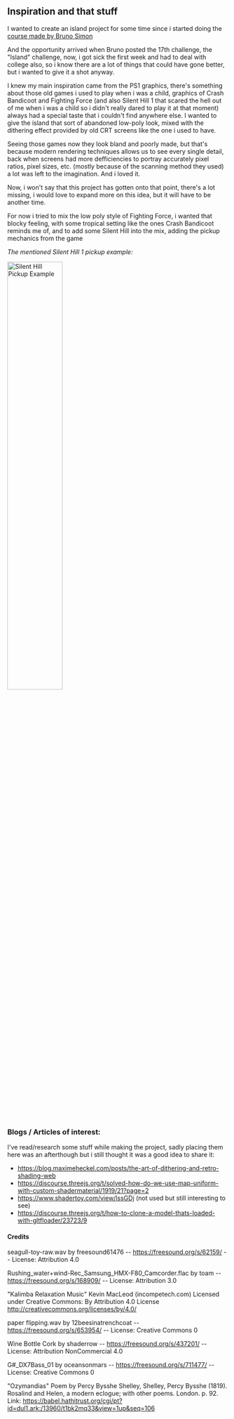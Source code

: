 ## Inspiration and that stuff

I wanted to create an island project for some time since i started doing the [course made by Bruno Simon](https://threejs-journey.com)

And the opportunity arrived when Bruno posted the 17th challenge, the "Island" challenge, now, i got sick the first week and had to deal with college also, so i know there are a lot of things that could have gone better, but i wanted to give it a shot anyway.

I knew my main inspiration came from the PS1 graphics, there's something about those old games i used to play when i was a child, graphics of Crash Bandicoot and Fighting Force (and also Silent Hill 1 that scared the hell out of me when i was a child so i didn't really dared to play it at that moment) always had a special taste that i couldn't find anywhere else. I wanted to give the island that sort of abandoned low-poly look, mixed with the dithering effect provided by old CRT screens like the one i used to have.

Seeing those games now they look bland and poorly made, but that's because modern rendering techniques allows us to see every single detail, back when screens had more defficiencies to portray accurately pixel ratios, pixel sizes, etc. (mostly because of the scanning method they used) a lot was left to the imagination. And i loved it.

Now, i won't say that this project has gotten onto that point, there's a lot missing, i would love to expand more on this idea, but it will have to be another time.

For now i tried to mix the low poly style of Fighting Force, i wanted that blocky feeling, with some tropical setting like the ones Crash Bandicoot reminds me of, and to add some Silent Hill into the mix, adding the pickup mechanics from the game

<p><i>The mentioned Silent Hill 1 pickup example:</i></p>
<img src="https://i.imgur.com/TSdCAxV.png" alt="Silent Hill Pickup Example" style="width:50%; height:auto;">

### Blogs / Articles of interest:

I've read/research some stuff while making the project, sadly placing them here was an afterthough but i still thought it was a good idea to share it:

- https://blog.maximeheckel.com/posts/the-art-of-dithering-and-retro-shading-web
- https://discourse.threejs.org/t/solved-how-do-we-use-map-uniform-with-custom-shadermaterial/1919/21?page=2
- https://www.shadertoy.com/view/lssGDj (not used but still interesting to see)
- https://discourse.threejs.org/t/how-to-clone-a-model-thats-loaded-with-gltfloader/23723/9

#### Credits

seagull-toy-raw.wav by freesound61476 -- https://freesound.org/s/62159/ -- License: Attribution 4.0

Rushing_water+wind-Rec_Samsung_HMX-F80_Camcorder.flac by toam -- https://freesound.org/s/168909/ -- License: Attribution 3.0

"Kalimba Relaxation Music" Kevin MacLeod (incompetech.com)
Licensed under Creative Commons: By Attribution 4.0 License
http://creativecommons.org/licenses/by/4.0/

paper flipping.wav by 12beesinatrenchcoat -- https://freesound.org/s/653954/ -- License: Creative Commons 0

Wine Bottle Cork by shaderrow -- https://freesound.org/s/437201/ -- License: Attribution NonCommercial 4.0

G#\_DX7Bass_01 by oceansonmars -- https://freesound.org/s/711477/ -- License: Creative Commons 0

"Ozymandias" Poem by Percy Bysshe Shelley, Shelley, Percy Bysshe (1819). Rosalind and Helen, a modern eclogue; with other poems. London. p. 92.
Link: https://babel.hathitrust.org/cgi/pt?id=dul1.ark:/13960/t1bk2mq33&view=1up&seq=106
